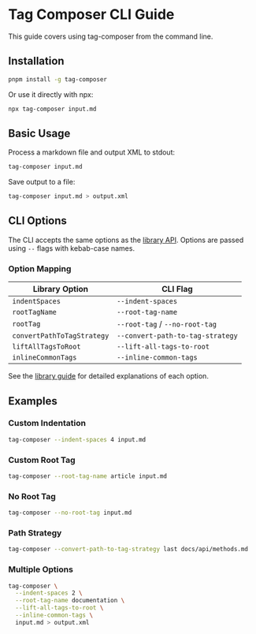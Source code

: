# Tag Composer CLI Guide

This guide covers using tag-composer from the command line.

## Installation

```bash
pnpm install -g tag-composer
```

Or use it directly with npx:

```bash
npx tag-composer input.md
```

## Basic Usage

Process a markdown file and output XML to stdout:

```bash
tag-composer input.md
```

Save output to a file:

```bash
tag-composer input.md > output.xml
```

## CLI Options

The CLI accepts the same options as the [library API](./lib.md#options). Options are passed using `--` flags with kebab-case names.

### Option Mapping

| Library Option             | CLI Flag                         |
| -------------------------- | -------------------------------- |
| `indentSpaces`             | `--indent-spaces`                |
| `rootTagName`              | `--root-tag-name`                |
| `rootTag`                  | `--root-tag` / `--no-root-tag`   |
| `convertPathToTagStrategy` | `--convert-path-to-tag-strategy` |
| `liftAllTagsToRoot`        | `--lift-all-tags-to-root`        |
| `inlineCommonTags`         | `--inline-common-tags`           |

See the [library guide](./lib.md#options) for detailed explanations of each option.

## Examples

### Custom Indentation

```bash
tag-composer --indent-spaces 4 input.md
```

### Custom Root Tag

```bash
tag-composer --root-tag-name article input.md
```

### No Root Tag

```bash
tag-composer --no-root-tag input.md
```

### Path Strategy

```bash
tag-composer --convert-path-to-tag-strategy last docs/api/methods.md
```

### Multiple Options

```bash
tag-composer \
  --indent-spaces 2 \
  --root-tag-name documentation \
  --lift-all-tags-to-root \
  --inline-common-tags \
  input.md > output.xml
```
